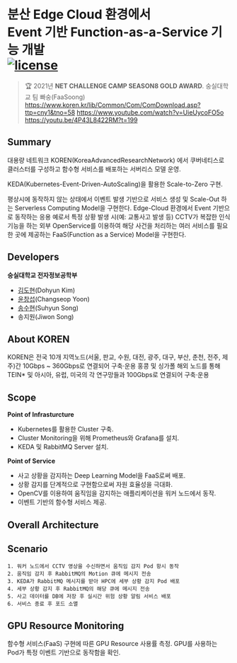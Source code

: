 # 분산 Edge Cloud 환경에서 <br/>Event 기반 Function-as-a-Service 기능 개발<br/>[![license](https://img.shields.io/github/license/dohyunKim12/FaaS-Soong.svg?style=flat-square)](https://github.com/dohyunKim12/FaaS-Soong/blob/master/LICENSE)

> :trophy: 2021년 **NET CHALLENGE CAMP SEASON8 GOLD AWARD**. 숭실대학교 팀 빠숭(FaaSoong)<br/> 
> https://www.koren.kr/lib/Common/Com/ComDownload.asp?ttp=cny1&tno=58 
> https://www.youtube.com/watch?v=UieUycoFO5o <br/> 
> https://youtu.be/4P43L8422RM?t=199

## Summary

대용량 네트워크 KOREN(KoreaAdvancedResearchNetwork) 에서 쿠버네티스로 클러스터를 구성하고 함수형 서비스를 배포하는 서버리스 모델 운영.

KEDA(Kubernetes-Event-Driven-AutoScaling)을 활용한 Scale-to-Zero 구현.

평상시에 동작하지 않는 상태에서 이벤트 발생 기반으로 서비스 생성 및 Scale-Out 하는 Serverless Computing Model을 구현한다. Edge-Cloud 환경에서 Event 기반으로 동작하는 응용 예로서 특정 상황 발생 시(예: 교통사고 발생 등) CCTV가 복잡한 인식기능을 하는 외부 OpenService를 이용하여 해당 사건을 처리하는 여러 서비스를 필요한 곳에 제공하는 FaaS(Function as a Service) Model을 구현한다.

## Developers

**숭실대학교 전자정보공학부**

-   [김도현](https://github.com/dohyunKim12)(Dohyun Kim)
-   [윤창섭](https://github.com/ryunchang)(Changseop Yoon)
-   [송수현](https://github.com/suhyunS123)(Suhyun Song)
-   송지원(Jiwon Song)

## About KOREN
KOREN은 전국 10개 지역노드(서울, 판교, 수원, 대전, 광주, 대구, 부산, 춘천, 전주, 제주)간 10Gbps ~ 360Gbps로 연결되어 구축·운용
홍콩 및 싱가폴 해외 노드를 통해 TEIN* 및 아시아, 유럽, 미국의 각 연구망들과 100Gbps로 연결되어 구축·운용


## Scope

**Point of Infrasturcture**

-   Kubernetes를 활용한 Cluster 구축.
-   Cluster Monitoring을 위해 Prometheus와 Grafana를 설치.
-   KEDA 및 RabbitMQ Server 설치.

**Point of Service**

-   사고 상황을 감지하는 Deep Learning Model을 FaaS로써 배포.
-   상황 감지를 단계적으로 구현함으로써 자원 효율성을 극대화.
-   OpenCV를 이용하여 움직임을 감지하는 애플리케이션을 워커 노드에서 동작.
-   이벤트 기반의 함수형 서비스 제공.

## Overall Architecture


## Scenario

~~~
1. 워커 노드에서 CCTV 영상을 수신하면서 움직임 감지 Pod 항시 동작
2. 움직임 감지 후 RabbitMQ의 Motion 큐에 메시지 전송
3. KEDA가 RabbitMQ 메시지를 받아 HPC에 세부 상황 감지 Pod 배포
4. 세부 상황 감지 후 RabbitMQ의 해당 큐에 메시지 전송
5. 사고 데이터를 DB에 저장 후 실시간 위험 상황 알림 서비스 배포
6. 서비스 종료 후 포드 소멸
~~~


## GPU Resource Monitoring

함수형 서비스(FaaS) 구현에 따른 GPU Resource 사용률 측정.
GPU를 사용하는 Pod가 특정 이벤트 기반으로 동작함을 확인.


